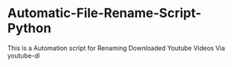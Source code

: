 # Automatic-File-Rename-Script-Python
This is a Automation script for Renaming Downloaded Youtube Videos Via youtube-dl 

